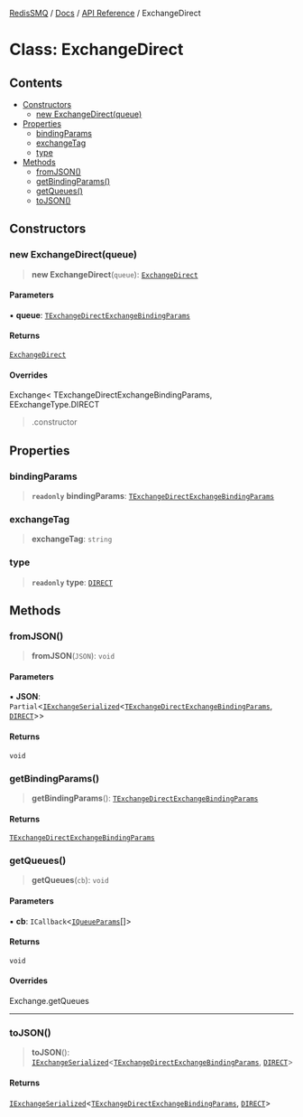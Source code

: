 [RedisSMQ](../../../README.md) / [Docs](../../README.md) / [API Reference](../README.md) / ExchangeDirect

# Class: ExchangeDirect

## Contents

- [Constructors](ExchangeDirect.md#constructors)
  - [new ExchangeDirect(queue)](ExchangeDirect.md#new-exchangedirectqueue)
- [Properties](ExchangeDirect.md#properties)
  - [bindingParams](ExchangeDirect.md#bindingparams)
  - [exchangeTag](ExchangeDirect.md#exchangetag)
  - [type](ExchangeDirect.md#type)
- [Methods](ExchangeDirect.md#methods)
  - [fromJSON()](ExchangeDirect.md#fromjson)
  - [getBindingParams()](ExchangeDirect.md#getbindingparams)
  - [getQueues()](ExchangeDirect.md#getqueues)
  - [toJSON()](ExchangeDirect.md#tojson)

## Constructors

### new ExchangeDirect(queue)

> **new ExchangeDirect**(`queue`): [`ExchangeDirect`](ExchangeDirect.md)

#### Parameters

▪ **queue**: [`TExchangeDirectExchangeBindingParams`](../type-aliases/TExchangeDirectExchangeBindingParams.md)

#### Returns

[`ExchangeDirect`](ExchangeDirect.md)

#### Overrides

Exchange<
  TExchangeDirectExchangeBindingParams,
  EExchangeType.DIRECT
>.constructor

## Properties

### bindingParams

> **`readonly`** **bindingParams**: [`TExchangeDirectExchangeBindingParams`](../type-aliases/TExchangeDirectExchangeBindingParams.md)

### exchangeTag

> **exchangeTag**: `string`

### type

> **`readonly`** **type**: [`DIRECT`](../enumerations/EExchangeType.md#direct)

## Methods

### fromJSON()

> **fromJSON**(`JSON`): `void`

#### Parameters

▪ **JSON**: `Partial`<[`IExchangeSerialized`](../interfaces/IExchangeSerialized.md)<[`TExchangeDirectExchangeBindingParams`](../type-aliases/TExchangeDirectExchangeBindingParams.md), [`DIRECT`](../enumerations/EExchangeType.md#direct)>>

#### Returns

`void`

### getBindingParams()

> **getBindingParams**(): [`TExchangeDirectExchangeBindingParams`](../type-aliases/TExchangeDirectExchangeBindingParams.md)

#### Returns

[`TExchangeDirectExchangeBindingParams`](../type-aliases/TExchangeDirectExchangeBindingParams.md)

### getQueues()

> **getQueues**(`cb`): `void`

#### Parameters

▪ **cb**: `ICallback`<[`IQueueParams`](../interfaces/IQueueParams.md)[]>

#### Returns

`void`

#### Overrides

Exchange.getQueues

***

### toJSON()

> **toJSON**(): [`IExchangeSerialized`](../interfaces/IExchangeSerialized.md)<[`TExchangeDirectExchangeBindingParams`](../type-aliases/TExchangeDirectExchangeBindingParams.md), [`DIRECT`](../enumerations/EExchangeType.md#direct)>

#### Returns

[`IExchangeSerialized`](../interfaces/IExchangeSerialized.md)<[`TExchangeDirectExchangeBindingParams`](../type-aliases/TExchangeDirectExchangeBindingParams.md), [`DIRECT`](../enumerations/EExchangeType.md#direct)>

